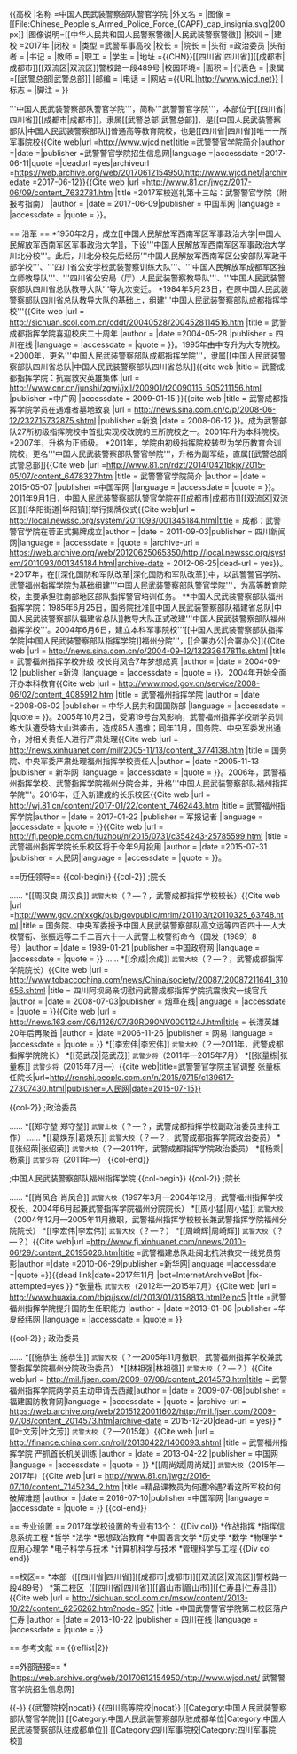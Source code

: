 {{高校
|名称    =中国人民武装警察部队警官学院
|外文名  =
|图像    =[[File:Chinese_People's_Armed_Police_Force_(CAPF)_cap_insignia.svg|200px]]
|图像说明=[[中华人民共和国人民警察警徽|人民武装警察警徽]]
|校训    =
|建校    =2017年
|闭校    =
|类型    =武警军事高校
|校长    =
|院长    =
|头衔    =政治委员
|头衔者 =
|书记    =
|教师    =
|职工    =
|学生    =
|地址    ={{CHN}}[[四川省|四川省]][[成都市|成都市]][[双流区|双流区]]警校路一段489号
|校园环境=
|面积    =
|代表色  =
|隶属    =[[武警总部|武警总部]]
|邮编    =
|电话    =
|网站    ={{URL|http://www.wjcd.net}}
|标志    =
|脚注    =
}}

'''中国人民武装警察部队警官学院'''，简称'''武警警官学院'''，本部位于[[四川省|四川省]][[成都市|成都市]]，隶属[[武警总部|武警总部]]，是[[中国人民武装警察部队|中国人民武装警察部队]]普通高等教育院校，也是[[四川省|四川省]]唯一一所军事院校<ref name=jj>{{Cite web|url =http://www.wjcd.net|title =武警警官学院简介|author =|date =|publisher =武警警官学院招生信息网|language =|accessdate =2017-06-11|quote =|deadurl =yes|archiveurl =https://web.archive.org/web/20170612154950/http://www.wjcd.net/|archivedate =2017-06-12}}</ref><ref name=xunli>{{Cite web |url =http://www.81.cn/jwgz/2017-06/09/content_7632781.htm  |title =2017军校巡礼第十三站：武警警官学院（附报考指南）  |author =  |date =  2017-06-09|publisher = 中国军网 |language =  |accessdate =  |quote =  }}</ref>。

== 沿革 ==
*1950年2月，成立[[中国人民解放军西南军区军事政治大学|中国人民解放军西南军区军事政治大学]]，下设'''中国人民解放军西南军区军事政治大学川北分校'''。此后，川北分校先后经历'''中国人民解放军西南军区公安部队军政干部学校'''、'''四川省公安学校武装警察训练大队'''、'''中国人民解放军成都军区独立师教导队'''、'''四川省公安局（厅）人民武装警察教导队'''、'''中国人民武装警察部队四川省总队教导大队'''等九次变迁<ref name=jj/><ref name=xunli/>。
*1984年5月23日，在原中国人民武装警察部队四川省总队教导大队的基础上，组建'''中国人民武装警察部队成都指挥学校'''<ref name=jj/><ref name=xunli/><ref name=sichuan>{{Cite web |url =  http://sichuan.scol.com.cn/cddt/20040528/2004528114516.htm  |title = 武警成都指挥学院喜迎校庆二十周年 |author =  |date =2004-05-28  |publisher = 四川在线 |language =  |accessdate =  |quote =  }}</ref>。1995年由中专升为大专院校<ref name=zgjw/>。
*2000年，更名'''中国人民武装警察部队成都指挥学院'''，隶属[[中国人民武装警察部队四川省总队|中国人民武装警察部队四川省总队]]<ref name=jj/><ref name=xunli/><ref>{{cite web |title = 武警成都指挥学院：抗震救灾英雄集体 |url = http://www.cnr.cn/junshi/zgwj/jxll/200901/t20090115_505211156.html |publisher =中广网 |accessdate = 2009-01-15 }}</ref><ref>{{cite web |title = 武警成都指挥学院学员在遇难者墓地致哀 |url = http://news.sina.com.cn/c/p/2008-06-12/232715732875.shtml |publisher =新浪 |date = 2008-06-12 }}</ref>。成为武警部队27所初级指挥院校中首批实现校改院的三所院校之一<ref name=sichuan/>。2001年升为本科院校<ref name=zgjw/>。
*2007年，升格为正师级<ref name=zgjw/>。
*2011年，学院由初级指挥院校转型为学历教育合训院校，更名'''中国人民武装警察部队警官学院'''，升格为副军级，直属[[武警总部|武警总部]]<ref name=jj/><ref name=xunli/><ref name=zgjw>{{Cite web |url =http://www.81.cn/rdzt/2014/0421bkjx/2015-05/07/content_6478327.htm  |title = 武警警官学院简介 |author =  |date = 2015-05-07 |publisher =中国军网  |language =  |accessdate =  |quote =  }}</ref>。2011年9月1日，中国人民武装警察部队警官学院在[[成都市|成都市]][[双流区|双流区]][[华阳街道|华阳镇]]举行揭牌仪式<ref name=sichchl>{{Cite web|url = http://local.newssc.org/system/2011093/001345184.html|title = 成都：武警警官学院在蓉正式揭牌成立|author = |date = 2011-09-03|publisher = 四川新闻网|language = |accessdate = |quote = |archive-url = https://web.archive.org/web/20120625065350/http://local.newssc.org/system/2011093/001345184.html|archive-date = 2012-06-25|dead-url = yes}}</ref>。
*2017年，在[[深化国防和军队改革|深化国防和军队改革]]中，以武警警官学院、武警福州指挥学院为基础组建'''中国人民武装警察部队警官学院'''，为高等教育院校，主要承担驻南部地区部队指挥警官培训任务<ref name=jj/><ref name=xunli/>。
**中国人民武装警察部队福州指挥学院：1985年6月25日，国务院批准[[中国人民武装警察部队福建省总队|中国人民武装警察部队福建省总队]]教导大队正式改建'''中国人民武装警察部队福州指挥学校'''。2004年6月6日，建立本科军事院校'''[[中国人民武装警察部队指挥学院|中国人民武装警察部队指挥学院]]福州分院'''，[[合署办公|合署办公]]<ref name=shengji>{{Cite web |url = http://news.sina.com.cn/o/2004-09-12/13233647811s.shtml |title = 武警福州指挥学校升级 校长肖凤合7年梦想成真 |author =  |date = 2004-09-12 |publisher =新浪  |language =  |accessdate =  |quote =  }}</ref>。2004年开始全面开办本科教育<ref>{{Cite web |url = http://www.mod.gov.cn/service/2008-06/02/content_4085912.htm |title = 武警福州指挥学院 |author =  |date =2008-06-02  |publisher = 中华人民共和国国防部 |language =  |accessdate =  |quote =  }}</ref>。2005年10月2日，受第19号台风影响，武警福州指挥学校新学员训练大队遭受特大山洪袭击，造成85人遇难；同年11月，国务院、中央军委发出通令，对相关责任人进行严肃处理<ref name=chuli>{{Cite web |url = http://news.xinhuanet.com/mil/2005-11/13/content_3774138.htm |title =  国务院、中央军委严肃处理福州指挥学校责任人|author =  |date =2005-11-13  |publisher = 新华网 |language =  |accessdate =  |quote =  }}</ref>。2006年，武警福州指挥学校、武警指挥学院福州分院合并，升格'''中国人民武装警察部队福州指挥学院'''。2016年，迁入新建成的长乐校区<ref>{{Cite web |url =  http://wj.81.cn/content/2017-01/22/content_7462443.htm |title =  武警福州指挥学院|author =  |date = 2017-01-22 |publisher = 军报记者 |language =  |accessdate =  |quote =  }}</ref><ref>{{Cite web |url = http://fj.people.com.cn/fuzhou/n/2015/0731/c354243-25785599.html |title = 武警福州指挥学院长乐校区将于今年9月投用 |author =  |date =2015-07-31  |publisher =  人民网|language =  |accessdate =  |quote =  }}</ref>。

==历任领导==
{{col-begin}}
{{col-2}}
;院长

……
*[[周汉良|周汉良]] <small>武警大校</small>（？—？，武警成都指挥学校校长）<ref name=daxiao>{{Cite web |url =http://www.gov.cn/xxgk/pub/govpublic/mrlm/201103/t20110325_63748.html  |title =  国务院、中央军委授予中国人民武装警察部队高文远等四百四十一人大校警衔、张振远等二千二百六十一人武警上校警衔命令（国发〔1989〕8号）|author =  |date = 1989-01-21 |publisher =中国政府网  |language =  |accessdate =  |quote =  }}</ref>
……
*[[余成|余成]] <small>武警大校</small>（？—？，武警成都指挥学院院长）<ref name=aba>{{Cite web |url =   http://www.tobaccochina.com/news/China/society/20087/20087211641_310656.shtml |title = 四川阿坝局亲切慰问武警成都指挥学院抗震救灾一线官兵 |author =  |date =  2008-07-03|publisher =  烟草在线|language =  |accessdate =  |quote =  }}</ref><ref name=sichuan/><ref>{{Cite web |url =  http://news.163.com/06/1126/07/30RD90NV0001124J.html|title = 长漂英雄20年后再聚首 |author =  |date =2006-11-26  |publisher = 网易 |language =  |accessdate =  |quote =  }}</ref>
*[[李宏伟|李宏伟]] <small>武警大校</small>（？—2011年，武警成都指挥学院院长）<ref name=sichchl/>
*[[范武茂|范武茂]] <small>武警少将</small>（2011年—2015年7月）<ref name=sichchl/>
*[[张量栋|张量栋]] <small>武警少将</small>（2015年7月—）<ref>{{cite web|title=武警警官学院主官调整 张量栋任院长|url=http://renshi.people.com.cn/n/2015/0715/c139617-27307430.html|publisher=人民网|date=2015-07-15}}</ref>

{{col-2}}
;政治委员

……
*[[郑守堃|郑守堃]] <small>武警上校</small>（？—？，武警成都指挥学校副政治委员主持工作）<ref name=daxiao/>
……
*[[葛焕东|葛焕东]] <small>武警大校</small>（？—？，武警成都指挥学院政治委员）<ref name=aba/><ref name=sichuan/>
*[[张绍荣|张绍荣]] <small>武警大校</small>（？—2011年，武警成都指挥学院政治委员）<ref name=sichchl/>
*[[杨乘|杨乘]] <small>武警少将</small>（2011年—）<ref name=sichchl/>
{{col-end}}

;中国人民武装警察部队福州指挥学院
{{col-begin}}
{{col-2}}
;院长

……
*[[肖凤合|肖凤合]] <small>武警大校</small>（1997年3月—2004年12月，武警福州指挥学校校长，2004年6月起兼武警指挥学院福州分院院长）<ref name=shengji/>
*[[周小猛|周小猛]] <small>武警大校</small>（2004年12月—2005年11月撤职，武警福州指挥学校校长兼武警指挥学院福州分院院长）<ref name=chuli/>
*[[李宏伟|李宏伟]] <small>武警大校</small>（？—？）<ref name=xizang/>
*[[周崎辉|周崎辉]] <small>武警大校</small>（？—？）<ref>{{Cite web|url =http://www.fj.xinhuanet.com/nnews/2010-06/29/content_20195026.htm|title =武警福建总队赴闽北抗洪救灾一线党员剪影|author =|date =2010-06-29|publisher =新华网|language =|accessdate =|quote =}}{{dead link|date=2017年11月 |bot=InternetArchiveBot |fix-attempted=yes }}</ref>
*张量栋 <small>武警大校</small>（2012年—2015年7月）<ref>{{Cite web |url = http://www.huaxia.com/thjq/jsxw/dl/2013/01/3158813.html?ejnc5 |title =武警福州指挥学院提升国防生任职能力  |author =  |date =2013-01-08   |publisher =华夏经纬网 |language =  |accessdate =  |quote =  }}</ref>

{{col-2}}
; 政治委员

……
*[[施恭生|施恭生]] <small>武警大校</small>（？—2005年11月撤职，武警福州指挥学校兼武警指挥学院福州分院政治委员）<ref name=chuli/>
*[[林祖强|林祖强]] <small>武警大校</small>（？—？）<ref name=xizang>{{Cite web|url = http://mil.fjsen.com/2009-07/08/content_2014573.htm|title = 武警福州指挥学院两学员主动申请去西藏|author = |date = 2009-07-08|publisher = 福建国防教育网|language = |accessdate = |quote = |archive-url = https://web.archive.org/web/20151220011602/http://mil.fjsen.com/2009-07/08/content_2014573.htm|archive-date = 2015-12-20|dead-url = yes}}</ref>
*[[叶文芳|叶文芳]] <small>武警大校</small>（？—2015年）<ref>{{Cite web |url = http://finance.china.com.cn/roll/20130422/1406093.shtml |title = 武警福州指挥学院 严抓首长机关训练 |author =  |date = 2013-04-22 |publisher = 中国网 |language =  |accessdate =  |quote =  }}</ref>
*[[周尚斌|周尚斌]] <small>武警大校</small>（2015年—2017年）<ref>{{Cite web |url = http://www.81.cn/jwgz/2016-07/10/content_7145234_2.htm |title =精品课教员为何遭冷遇?看这所军校如何破解难题  |author =  |date =  2016-07-10|publisher =中国军网  |language =  |accessdate =  |quote =  }}</ref>
{{col-end}}

== 专业设置 ==
2017年学校设置的专业有13个：
{{Div col}}
*作战指挥
*指挥信息系统工程
*哲学
*法学
*思想政治教育
*中国语言文学
*历史学
*数学
*物理学
*应用心理学
*电子科学与技术
*计算机科学与技术
*管理科学与工程
{{Div col end}}

==校区==
*本部（[[四川省|四川省]][[成都市|成都市]][[双流区|双流区]]警校路一段489号）
*第二校区（[[四川省|四川省]][[眉山市|眉山市]][[仁寿县|仁寿县]]）<ref>{{Cite web |url = http://sichuan.scol.com.cn/msxw/content/2013-10/22/content_6256262.htm?node=957 |title =中国武警警官学院第二校区落户仁寿  |author =  |date = 2013-10-22 |publisher = 四川在线 |language =  |accessdate =  |quote =  }}</ref>

== 参考文献 ==
{{reflist|2}}

==外部链接==
*[https://web.archive.org/web/20170612154950/http://www.wjcd.net/ 武警警官学院招生信息网]

{{-}}
{{武警院校|nocat}}
{{四川高等院校|nocat}}
[[Category:中国人民武装警察部队警官学院|]]
[[Category:中国人民武装警察部队驻成都单位|Category:中国人民武装警察部队驻成都单位]]
[[Category:四川军事院校|Category:四川军事院校]]